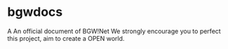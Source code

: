 # bgwdocs
A An official document of BGW!Net
We strongly encourage you to perfect this project, aim to create a OPEN world.
